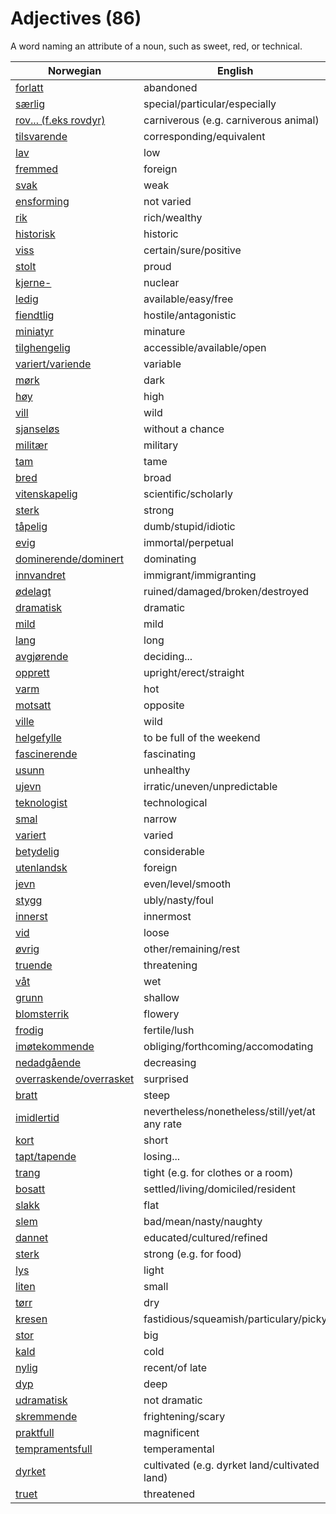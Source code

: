 # Adjectives (86)

A word naming an attribute of a noun, such as sweet, red, or technical.

| Norwegian | English |
| --- | --- |
| [forlatt](https://www.ordnett.no/search?language=no&phrase=forlatt) | abandoned |
| [særlig](https://www.ordnett.no/search?language=no&phrase=særlig) | special/particular/especially |
| [rov... (f.eks rovdyr)](https://www.ordnett.no/search?language=no&phrase=rov...%20(f.eks%20rovdyr)) | carniverous (e.g. carniverous animal) |
| [tilsvarende](https://www.ordnett.no/search?language=no&phrase=tilsvarende) | corresponding/equivalent |
| [lav](https://www.ordnett.no/search?language=no&phrase=lav) | low |
| [fremmed](https://www.ordnett.no/search?language=no&phrase=fremmed) | foreign |
| [svak](https://www.ordnett.no/search?language=no&phrase=svak) | weak |
| [ensforming](https://www.ordnett.no/search?language=no&phrase=ensforming) | not varied |
| [rik](https://www.ordnett.no/search?language=no&phrase=rik) | rich/wealthy |
| [historisk](https://www.ordnett.no/search?language=no&phrase=historisk) | historic |
| [viss](https://www.ordnett.no/search?language=no&phrase=viss) | certain/sure/positive |
| [stolt](https://www.ordnett.no/search?language=no&phrase=stolt) | proud |
| [kjerne-](https://www.ordnett.no/search?language=no&phrase=kjerne-) | nuclear |
| [ledig](https://www.ordnett.no/search?language=no&phrase=ledig) | available/easy/free |
| [fiendtlig](https://www.ordnett.no/search?language=no&phrase=fiendtlig) | hostile/antagonistic |
| [miniatyr](https://www.ordnett.no/search?language=no&phrase=miniatyr) | minature |
| [tilghengelig](https://www.ordnett.no/search?language=no&phrase=tilghengelig) | accessible/available/open |
| [variert/variende](https://www.ordnett.no/search?language=no&phrase=variert/variende) | variable |
| [mørk](https://www.ordnett.no/search?language=no&phrase=mørk) | dark |
| [høy](https://www.ordnett.no/search?language=no&phrase=høy) | high |
| [vill](https://www.ordnett.no/search?language=no&phrase=vill) | wild |
| [sjanseløs](https://www.ordnett.no/search?language=no&phrase=sjanseløs) | without a chance |
| [militær](https://www.ordnett.no/search?language=no&phrase=militær) | military |
| [tam](https://www.ordnett.no/search?language=no&phrase=tam) | tame |
| [bred](https://www.ordnett.no/search?language=no&phrase=bred) | broad |
| [vitenskapelig](https://www.ordnett.no/search?language=no&phrase=vitenskapelig) | scientific/scholarly |
| [sterk](https://www.ordnett.no/search?language=no&phrase=sterk) | strong |
| [tåpelig](https://www.ordnett.no/search?language=no&phrase=tåpelig) | dumb/stupid/idiotic |
| [evig](https://www.ordnett.no/search?language=no&phrase=evig) | immortal/perpetual |
| [dominerende/dominert](https://www.ordnett.no/search?language=no&phrase=dominerende/dominert) | dominating |
| [innvandret](https://www.ordnett.no/search?language=no&phrase=innvandret) | immigrant/immigranting |
| [ødelagt](https://www.ordnett.no/search?language=no&phrase=ødelagt) | ruined/damaged/broken/destroyed |
| [dramatisk](https://www.ordnett.no/search?language=no&phrase=dramatisk) | dramatic |
| [mild](https://www.ordnett.no/search?language=no&phrase=mild) | mild |
| [lang](https://www.ordnett.no/search?language=no&phrase=lang) | long |
| [avgjørende](https://www.ordnett.no/search?language=no&phrase=avgjørende) | deciding... |
| [opprett](https://www.ordnett.no/search?language=no&phrase=opprett) | upright/erect/straight |
| [varm](https://www.ordnett.no/search?language=no&phrase=varm) | hot |
| [motsatt](https://www.ordnett.no/search?language=no&phrase=motsatt) | opposite |
| [ville](https://www.ordnett.no/search?language=no&phrase=ville) | wild |
| [helgefylle](https://www.ordnett.no/search?language=no&phrase=helgefylle) | to be full of the weekend |
| [fascinerende](https://www.ordnett.no/search?language=no&phrase=fascinerende) | fascinating |
| [usunn](https://www.ordnett.no/search?language=no&phrase=usunn) | unhealthy |
| [ujevn](https://www.ordnett.no/search?language=no&phrase=ujevn) | irratic/uneven/unpredictable |
| [teknologist](https://www.ordnett.no/search?language=no&phrase=teknologist) | technological |
| [smal](https://www.ordnett.no/search?language=no&phrase=smal) | narrow |
| [variert](https://www.ordnett.no/search?language=no&phrase=variert) | varied |
| [betydelig](https://www.ordnett.no/search?language=no&phrase=betydelig) | considerable |
| [utenlandsk](https://www.ordnett.no/search?language=no&phrase=utenlandsk) | foreign |
| [jevn](https://www.ordnett.no/search?language=no&phrase=jevn) | even/level/smooth |
| [stygg](https://www.ordnett.no/search?language=no&phrase=stygg) | ubly/nasty/foul |
| [innerst](https://www.ordnett.no/search?language=no&phrase=innerst) | innermost |
| [vid](https://www.ordnett.no/search?language=no&phrase=vid) | loose |
| [øvrig](https://www.ordnett.no/search?language=no&phrase=øvrig) | other/remaining/rest |
| [truende](https://www.ordnett.no/search?language=no&phrase=truende) | threatening |
| [våt](https://www.ordnett.no/search?language=no&phrase=våt) | wet |
| [grunn](https://www.ordnett.no/search?language=no&phrase=grunn) | shallow |
| [blomsterrik](https://www.ordnett.no/search?language=no&phrase=blomsterrik) | flowery |
| [frodig](https://www.ordnett.no/search?language=no&phrase=frodig) | fertile/lush |
| [imøtekommende](https://www.ordnett.no/search?language=no&phrase=imøtekommende) | obliging/forthcoming/accomodating |
| [nedadgående](https://www.ordnett.no/search?language=no&phrase=nedadgående) | decreasing |
| [overraskende/overrasket](https://www.ordnett.no/search?language=no&phrase=overraskende/overrasket) | surprised |
| [bratt](https://www.ordnett.no/search?language=no&phrase=bratt) | steep |
| [imidlertid](https://www.ordnett.no/search?language=no&phrase=imidlertid) | nevertheless/nonetheless/still/yet/at any rate |
| [kort](https://www.ordnett.no/search?language=no&phrase=kort) | short |
| [tapt/tapende](https://www.ordnett.no/search?language=no&phrase=tapt/tapende) | losing... |
| [trang](https://www.ordnett.no/search?language=no&phrase=trang) | tight (e.g. for clothes or a room) |
| [bosatt](https://www.ordnett.no/search?language=no&phrase=bosatt) | settled/living/domiciled/resident |
| [slakk](https://www.ordnett.no/search?language=no&phrase=slakk) | flat |
| [slem](https://www.ordnett.no/search?language=no&phrase=slem) | bad/mean/nasty/naughty |
| [dannet](https://www.ordnett.no/search?language=no&phrase=dannet) | educated/cultured/refined |
| [sterk](https://www.ordnett.no/search?language=no&phrase=sterk) | strong (e.g. for food) |
| [lys](https://www.ordnett.no/search?language=no&phrase=lys) | light |
| [liten](https://www.ordnett.no/search?language=no&phrase=liten) | small |
| [tørr](https://www.ordnett.no/search?language=no&phrase=tørr) | dry |
| [kresen](https://www.ordnett.no/search?language=no&phrase=kresen) | fastidious/squeamish/particulary/picky |
| [stor](https://www.ordnett.no/search?language=no&phrase=stor) | big |
| [kald](https://www.ordnett.no/search?language=no&phrase=kald) | cold |
| [nylig](https://www.ordnett.no/search?language=no&phrase=nylig) | recent/of late |
| [dyp](https://www.ordnett.no/search?language=no&phrase=dyp) | deep |
| [udramatisk](https://www.ordnett.no/search?language=no&phrase=udramatisk) | not dramatic |
| [skremmende](https://www.ordnett.no/search?language=no&phrase=skremmende) | frightening/scary |
| [praktfull](https://www.ordnett.no/search?language=no&phrase=praktfull) | magnificent |
| [tempramentsfull](https://www.ordnett.no/search?language=no&phrase=tempramentsfull) | temperamental |
| [dyrket](https://www.ordnett.no/search?language=no&phrase=dyrket) | cultivated (e.g. dyrket land/cultivated land) |
| [truet](https://www.ordnett.no/search?language=no&phrase=truet) | threatened |

